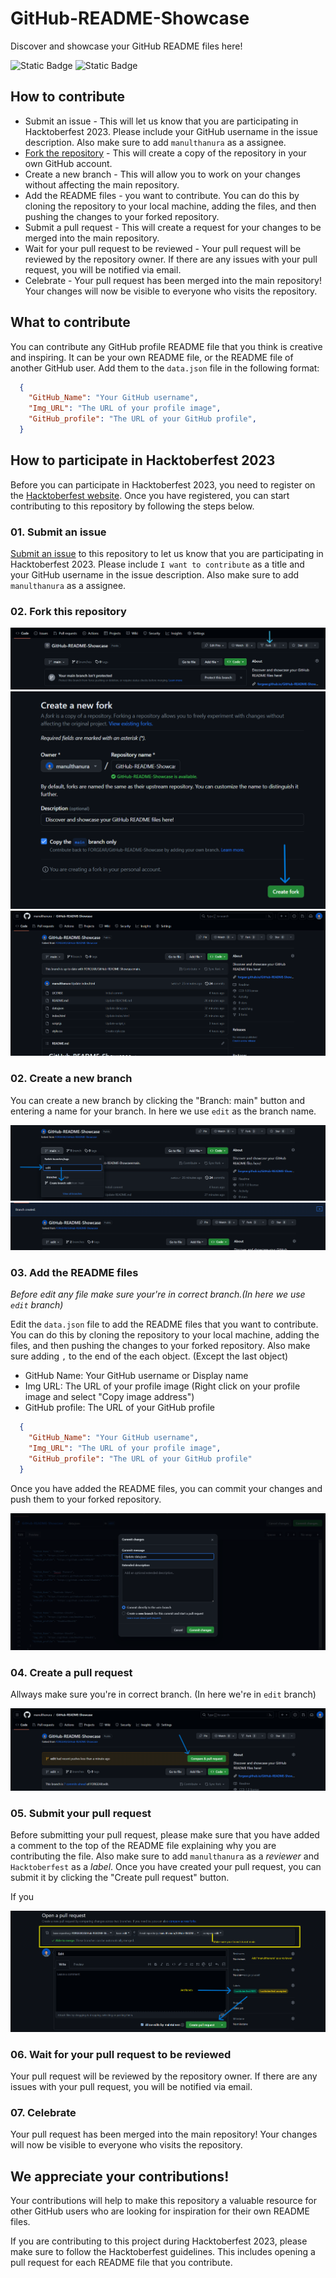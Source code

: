 # GitHub-README-Showcase
Discover and showcase your GitHub README files here!

![Static Badge](https://img.shields.io/badge/OPEN%20SOURCE-beginner%20friendly-blue)
![Static Badge](https://img.shields.io/badge/EVENT-Hacktoberfest-green)


## How to contribute

- Submit an issue - This will let us know that you are participating in Hacktoberfest 2023. Please include your GitHub username in the issue description. Also make sure to add `manulthanura` as a assignee.
- [Fork the repository](https://github.com/FORGEAR/GitHub-README-Showcase/fork) - This will create a copy of the repository in your own GitHub account.
- Create a new branch - This will allow you to work on your changes without affecting the main repository.
- Add the README files - you want to contribute. You can do this by cloning the repository to your local machine, adding the files, and then pushing the changes to your forked repository.
- Submit a pull request - This will create a request for your changes to be merged into the main repository.
- Wait for your pull request to be reviewed - Your pull request will be reviewed by the repository owner. If there are any issues with your pull request, you will be notified via email.
- Celebrate - Your pull request has been merged into the main repository! Your changes will now be visible to everyone who visits the repository.

## What to contribute

You can contribute any GitHub profile README file that you think is creative and inspiring. It can be your own README file, or the README file of another GitHub user. Add them to the `data.json` file in the following format:

```json
  {
    "GitHub_Name": "Your GitHub username",
    "Img_URL": "The URL of your profile image",
    "GitHub_profile": "The URL of your GitHub profile",
  }
```

## How to participate in Hacktoberfest 2023

Before you can participate in Hacktoberfest 2023, you need to register on the [Hacktoberfest website](https://hacktoberfest.com). Once you have registered, you can start contributing to this repository by following the steps below.

### 01. Submit an issue

[Submit an issue](https://github.com/FORGEAR/GitHub-README-Showcase/issues/new) to this repository to let us know that you are participating in Hacktoberfest 2023. Please include `I want to contribute` as a title and your GitHub username in the issue description. Also make sure to add `manulthanura` as a assignee.

### 02. Fork this repository

![Hacktoberfest 2023](./img/01.png)
![Hacktoberfest 2023](./img/02.png)
![Hacktoberfest 2023](./img/03.png)

### 02. Create a new branch

You can create a new branch by clicking the "Branch: main" button and entering a name for your branch. In here we use `edit` as the branch name.

![Hacktoberfest 2023](./img/04.png)
![Hacktoberfest 2023](./img/05.png)

### 03. Add the README files

*Before edit any file make sure your're in correct branch.(In here we use `edit` branch)*

Edit the `data.json` file to add the README files that you want to contribute. You can do this by cloning the repository to your local machine, adding the files, and then pushing the changes to your forked repository. Also make sure adding `,` to the end of the each object. (Except the last object)

- GitHub Name: Your GitHub username or Display name
- Img URL: The URL of your profile image (Right click on your profile image and select "Copy image address")
- GitHub profile: The URL of your GitHub profile

```json
  {
    "GitHub_Name": "Your GitHub username",
    "Img_URL": "The URL of your profile image",
    "GitHub_profile": "The URL of your GitHub profile"
  }
```
Once you have added the README files, you can commit your changes and push them to your forked repository.

![Hacktoberfest 2023](./img/06.png)

### 04. Create a pull request

Allways make sure you're in correct branch. (In here we're in `edit` branch)

![Hacktoberfest 2023](./img/07.png)

### 05. Submit your pull request

Before submitting your pull request, please make sure that you have added a comment to the top of the README file explaining why you are contributing the file. Also make sure to add `manulthanura` as a *reviewer* and `Hacktoberfest` as a *label*.
Once you have created your pull request, you can submit it by clicking the "Create pull request" button.

If you

![Hacktoberfest 2023](./img/08.png)

### 06. Wait for your pull request to be reviewed

Your pull request will be reviewed by the repository owner. If there are any issues with your pull request, you will be notified via email.

### 07. Celebrate

Your pull request has been merged into the main repository! Your changes will now be visible to everyone who visits the repository.

## We appreciate your contributions!

Your contributions will help to make this repository a valuable resource for other GitHub users who are looking for inspiration for their own README files.

If you are contributing to this project during Hacktoberfest 2023, please make sure to follow the Hacktoberfest guidelines. This includes opening a pull request for each README file that you contribute.
